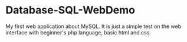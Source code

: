 # Database-SQL-WebDemo
My first web application about MySQL. It is just a simple test on the web interface with beginner's php language, basic html and css. 
